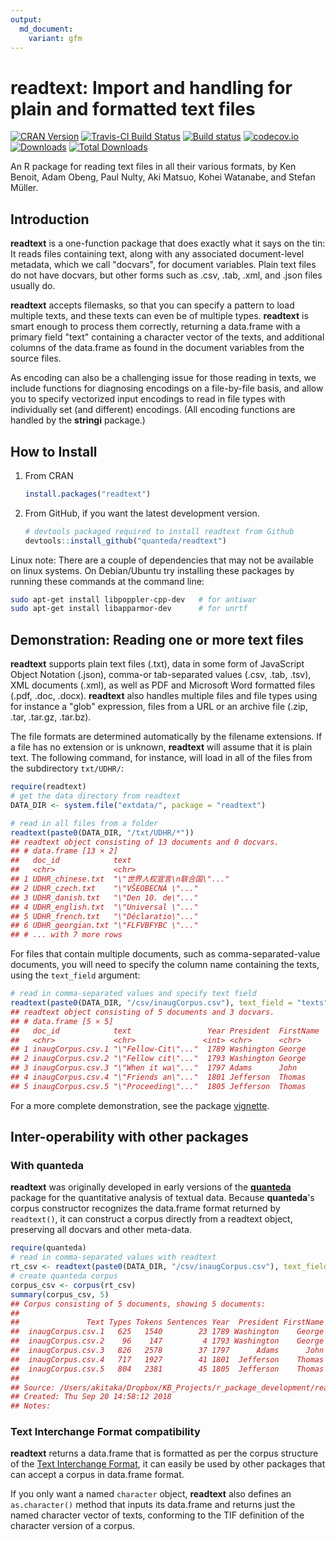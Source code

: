 ```yaml
---
output:
  md_document:
    variant: gfm
---
```


<!-- README.md is generated from README.Rmd. Please edit that file -->



# readtext: Import and handling for plain and formatted text files

[![CRAN Version](http://www.r-pkg.org/badges/version/readtext)](https://CRAN.R-project.org/package=readtext)
[![Travis-CI Build Status](https://travis-ci.org/quanteda/readtext.svg?branch=master)](https://travis-ci.org/quanteda/readtext)
[![Build status](https://ci.appveyor.com/api/projects/status/x6dtvh2m7mj3b026/branch/master?svg=true)](https://ci.appveyor.com/project/quanteda/readtext)
[![codecov.io](https://codecov.io/github/quanteda/readtext/coverage.svg?branch=master)][1]
[![Downloads](http://cranlogs.r-pkg.org/badges/readtext)](https://CRAN.R-project.org/package=readtext)
[![Total Downloads](https://cranlogs.r-pkg.org/badges/grand-total/readtext?color=orange)](https://CRAN.R-project.org/package=readtext)


[1]: https://codecov.io/gh/quanteda/readtext/branch/master

An R package for reading text files in all their various formats, by Ken Benoit, Adam Obeng, Paul Nulty, Aki Matsuo, Kohei Watanabe, and Stefan Müller.

## Introduction

**readtext** is a one-function package that does exactly what it says on the tin: It reads files containing text, along with any associated document-level metadata, which we call "docvars", for document variables.  Plain text files do not have docvars, but other forms such as .csv, .tab, .xml, and .json files usually do.  

**readtext** accepts filemasks, so that you can specify a pattern to load multiple texts, and these texts can even be of multiple types.  **readtext** is smart enough to process them correctly, returning a data.frame with a primary field "text" containing a character vector of the texts, and additional columns of the data.frame as found in the document variables from the source files.

As encoding can also be a challenging issue for those reading in texts, we include functions for diagnosing encodings on a file-by-file basis, and allow you to specify vectorized input encodings to read in file types with individually set (and different) encodings.  (All encoding functions are handled by the **stringi** package.)

## How to Install


1.  From CRAN

    
    ```r
    install.packages("readtext")
    ```

2.  From GitHub, if you want the latest development version.

    
    ```r
    # devtools packaged required to install readtext from Github 
    devtools::install_github("quanteda/readtext") 
    ```

Linux note: There are a couple of dependencies that may not be available on linux systems. On Debian/Ubuntu try installing these packages by running these commands at the command line:


```bash
sudo apt-get install libpoppler-cpp-dev   # for antiwar
sudo apt-get install libapparmor-dev      # for unrtf
```

## Demonstration: Reading one or more text files

**readtext** supports plain text files (.txt), data in some form of JavaScript Object Notation (.json), comma-or tab-separated values (.csv, .tab, .tsv), XML documents (.xml), as well as PDF and Microsoft Word formatted files (.pdf, .doc, .docx). **readtext** also handles multiple files and file types using for instance a "glob" expression, files from a URL or an archive file (.zip, .tar, .tar.gz, .tar.bz).

The file formats are determined automatically by the filename extensions.  If a file has no extension or is unknown, **readtext** will assume that it is plain text.  The following command, for instance, will load in all of the files from the subdirectory `txt/UDHR/`:


```r
require(readtext)
# get the data directory from readtext
DATA_DIR <- system.file("extdata/", package = "readtext")

# read in all files from a folder
readtext(paste0(DATA_DIR, "/txt/UDHR/*"))
## readtext object consisting of 13 documents and 0 docvars.
## # data.frame [13 × 2]
##   doc_id            text                         
##   <chr>             <chr>                        
## 1 UDHR_chinese.txt  "\"世界人权宣言\n联合国\"..."
## 2 UDHR_czech.txt    "\"VŠEOBECNÁ \"..."          
## 3 UDHR_danish.txt   "\"Den 10. de\"..."          
## 4 UDHR_english.txt  "\"Universal \"..."          
## 5 UDHR_french.txt   "\"Déclaratio\"..."          
## 6 UDHR_georgian.txt "\"FLFVBFYBC \"..."          
## # ... with 7 more rows
```

For files that contain multiple documents, such as comma-separated-value documents, you will need to specify the column name containing the texts, using the `text_field` argument:


```r
# read in comma-separated values and specify text field
readtext(paste0(DATA_DIR, "/csv/inaugCorpus.csv"), text_field = "texts")
## readtext object consisting of 5 documents and 3 docvars.
## # data.frame [5 × 5]
##   doc_id            text                 Year President  FirstName
##   <chr>             <chr>               <int> <chr>      <chr>    
## 1 inaugCorpus.csv.1 "\"Fellow-Cit\"..."  1789 Washington George   
## 2 inaugCorpus.csv.2 "\"Fellow cit\"..."  1793 Washington George   
## 3 inaugCorpus.csv.3 "\"When it wa\"..."  1797 Adams      John     
## 4 inaugCorpus.csv.4 "\"Friends an\"..."  1801 Jefferson  Thomas   
## 5 inaugCorpus.csv.5 "\"Proceeding\"..."  1805 Jefferson  Thomas
```

For a more complete demonstration, see the package [vignette](http://cdn.rawgit.com/quanteda/readtext/master/inst/doc/readtext_vignette.html).

## Inter-operability with other packages

### With **quanteda**

**readtext** was originally developed in early versions of the [**quanteda**](http:/github.com/quanteda/quanteda) package for the quantitative analysis of textual data. Because **quanteda**'s corpus constructor recognizes the data.frame format returned by `readtext()`, it can construct a corpus directly from a readtext object, preserving all docvars and other meta-data.


```r
require(quanteda)
# read in comma-separated values with readtext
rt_csv <- readtext(paste0(DATA_DIR, "/csv/inaugCorpus.csv"), text_field = "texts")
# create quanteda corpus
corpus_csv <- corpus(rt_csv)
summary(corpus_csv, 5)
## Corpus consisting of 5 documents, showing 5 documents:
## 
##               Text Types Tokens Sentences Year  President FirstName
##  inaugCorpus.csv.1   625   1540        23 1789 Washington    George
##  inaugCorpus.csv.2    96    147         4 1793 Washington    George
##  inaugCorpus.csv.3   826   2578        37 1797      Adams      John
##  inaugCorpus.csv.4   717   1927        41 1801  Jefferson    Thomas
##  inaugCorpus.csv.5   804   2381        45 1805  Jefferson    Thomas
## 
## Source: /Users/akitaka/Dropbox/KB_Projects/r_package_development/readtext/* on x86_64 by akitaka
## Created: Thu Sep 20 14:58:12 2018
## Notes:
```

### Text Interchange Format compatibility

**readtext** returns a data.frame that is formatted as per the corpus structure of the [Text Interchange Format](https://github.com/ropensci/tif), it can easily be used by other packages that can accept a corpus in data.frame format.  

If you only want a named `character` object, **readtext** also defines an `as.character()` method that inputs its data.frame and returns just the named character vector of texts, conforming to the TIF definition of the character version of a corpus.




